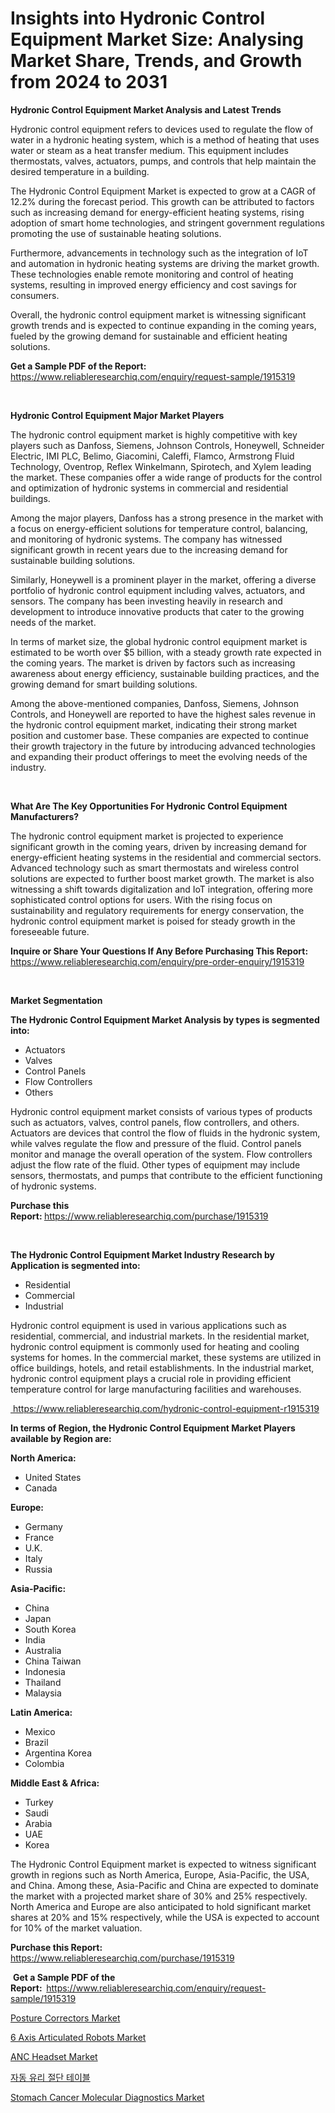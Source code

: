 <p><h1>Insights into Hydronic Control Equipment Market Size: Analysing Market Share, Trends, and Growth from 2024 to 2031</h1></p><p><strong>Hydronic Control Equipment Market Analysis and Latest Trends</strong></p>
<p><p>Hydronic control equipment refers to devices used to regulate the flow of water in a hydronic heating system, which is a method of heating that uses water or steam as a heat transfer medium. This equipment includes thermostats, valves, actuators, pumps, and controls that help maintain the desired temperature in a building.</p><p>The Hydronic Control Equipment Market is expected to grow at a CAGR of 12.2% during the forecast period. This growth can be attributed to factors such as increasing demand for energy-efficient heating systems, rising adoption of smart home technologies, and stringent government regulations promoting the use of sustainable heating solutions. </p><p>Furthermore, advancements in technology such as the integration of IoT and automation in hydronic heating systems are driving the market growth. These technologies enable remote monitoring and control of heating systems, resulting in improved energy efficiency and cost savings for consumers.</p><p>Overall, the hydronic control equipment market is witnessing significant growth trends and is expected to continue expanding in the coming years, fueled by the growing demand for sustainable and efficient heating solutions.</p></p>
<p><strong>Get a Sample PDF of the Report:&nbsp;</strong> <a href="https://www.reliableresearchiq.com/enquiry/request-sample/1915319">https://www.reliableresearchiq.com/enquiry/request-sample/1915319</a></p>
<p>&nbsp;</p>
<p><strong>Hydronic Control Equipment Major Market Players</strong></p>
<p><p>The hydronic control equipment market is highly competitive with key players such as Danfoss, Siemens, Johnson Controls, Honeywell, Schneider Electric, IMI PLC, Belimo, Giacomini, Caleffi, Flamco, Armstrong Fluid Technology, Oventrop, Reflex Winkelmann, Spirotech, and Xylem leading the market. These companies offer a wide range of products for the control and optimization of hydronic systems in commercial and residential buildings.</p><p>Among the major players, Danfoss has a strong presence in the market with a focus on energy-efficient solutions for temperature control, balancing, and monitoring of hydronic systems. The company has witnessed significant growth in recent years due to the increasing demand for sustainable building solutions.</p><p>Similarly, Honeywell is a prominent player in the market, offering a diverse portfolio of hydronic control equipment including valves, actuators, and sensors. The company has been investing heavily in research and development to introduce innovative products that cater to the growing needs of the market.</p><p>In terms of market size, the global hydronic control equipment market is estimated to be worth over $5 billion, with a steady growth rate expected in the coming years. The market is driven by factors such as increasing awareness about energy efficiency, sustainable building practices, and the growing demand for smart building solutions.</p><p>Among the above-mentioned companies, Danfoss, Siemens, Johnson Controls, and Honeywell are reported to have the highest sales revenue in the hydronic control equipment market, indicating their strong market position and customer base. These companies are expected to continue their growth trajectory in the future by introducing advanced technologies and expanding their product offerings to meet the evolving needs of the industry.</p></p>
<p>&nbsp;</p>
<p><strong>What Are The Key Opportunities For Hydronic Control Equipment Manufacturers?</strong></p>
<p><p>The hydronic control equipment market is projected to experience significant growth in the coming years, driven by increasing demand for energy-efficient heating systems in the residential and commercial sectors. Advanced technology such as smart thermostats and wireless control solutions are expected to further boost market growth. The market is also witnessing a shift towards digitalization and IoT integration, offering more sophisticated control options for users. With the rising focus on sustainability and regulatory requirements for energy conservation, the hydronic control equipment market is poised for steady growth in the foreseeable future.</p></p>
<p><strong>Inquire or Share Your Questions If Any Before Purchasing This Report:</strong> <a href="https://www.reliableresearchiq.com/enquiry/pre-order-enquiry/1915319">https://www.reliableresearchiq.com/enquiry/pre-order-enquiry/1915319</a></p>
<p>&nbsp;</p>
<p><strong>Market Segmentation</strong></p>
<p><strong>The Hydronic Control Equipment Market Analysis by types is segmented into:</strong></p>
<p><ul><li>Actuators</li><li>Valves</li><li>Control Panels</li><li>Flow Controllers</li><li>Others</li></ul></p>
<p><p>Hydronic control equipment market consists of various types of products such as actuators, valves, control panels, flow controllers, and others. Actuators are devices that control the flow of fluids in the hydronic system, while valves regulate the flow and pressure of the fluid. Control panels monitor and manage the overall operation of the system. Flow controllers adjust the flow rate of the fluid. Other types of equipment may include sensors, thermostats, and pumps that contribute to the efficient functioning of hydronic systems.</p></p>
<p><strong>Purchase this Report:&nbsp;</strong><a href="https://www.reliableresearchiq.com/purchase/1915319">https://www.reliableresearchiq.com/purchase/1915319</a></p>
<p>&nbsp;</p>
<p><strong>The Hydronic Control Equipment Market Industry Research by Application is segmented into:</strong></p>
<p><ul><li>Residential</li><li>Commercial</li><li>Industrial</li></ul></p>
<p><p>Hydronic control equipment is used in various applications such as residential, commercial, and industrial markets. In the residential market, hydronic control equipment is commonly used for heating and cooling systems for homes. In the commercial market, these systems are utilized in office buildings, hotels, and retail establishments. In the industrial market, hydronic control equipment plays a crucial role in providing efficient temperature control for large manufacturing facilities and warehouses.</p></p>
<p><a href="https://www.reliableresearchiq.com/hydronic-control-equipment-r1915319">&nbsp;https://www.reliableresearchiq.com/hydronic-control-equipment-r1915319</a></p>
<p><strong>In terms of Region, the Hydronic Control Equipment Market Players available by Region are:</strong></p>
<p>
    <p> <strong> North America: </strong>
        <ul>
            <li>United States</li>
            <li>Canada</li>
        </ul>
        </p> 
    <p> <strong> Europe: </strong>
        <ul>
            <li>Germany</li>
            <li>France</li>
            <li>U.K.</li>
            <li>Italy</li>
            <li>Russia</li>
        </ul>
        </p> 
    <p> <strong> Asia-Pacific: </strong>
        <ul>
            <li>China</li>
            <li>Japan</li>
            <li>South Korea</li>
            <li>India</li>
            <li>Australia</li>
            <li>China Taiwan</li>
            <li>Indonesia</li>
            <li>Thailand</li>
            <li>Malaysia</li>
        </ul>
        </p> 
    <p> <strong> Latin America: </strong>
        <ul>
            <li>Mexico</li>
            <li>Brazil</li>
            <li>Argentina Korea</li>
            <li>Colombia</li>
        </ul>
        </p> 
    <p> <strong> Middle East & Africa: </strong>
        <ul>
            <li>Turkey</li>
            <li>Saudi</li>
            <li>Arabia</li>
            <li>UAE</li>
            <li>Korea</li>
        </ul>
    </p>
    </p>
<p><p>The Hydronic Control Equipment market is expected to witness significant growth in regions such as North America, Europe, Asia-Pacific, the USA, and China. Among these, Asia-Pacific and China are expected to dominate the market with a projected market share of 30% and 25% respectively. North America and Europe are also anticipated to hold significant market shares at 20% and 15% respectively, while the USA is expected to account for 10% of the market valuation.</p></p>
<p><strong>Purchase this Report: </strong><a href="https://www.reliableresearchiq.com/purchase/1915319">https://www.reliableresearchiq.com/purchase/1915319</a></p>
<p>&nbsp;<strong>Get a Sample PDF of the Report:&nbsp;&nbsp;</strong><a href="https://www.reliableresearchiq.com/enquiry/request-sample/1915319">https://www.reliableresearchiq.com/enquiry/request-sample/1915319</a></p>
<p><strong></strong></p>
<p><p><a href="https://medium.com/@ralphyoung1949/global-posture-correctors-market-share-and-growth-opportunities-and-market-size-growing-with-a-cagr-8dc611954755">Posture Correctors Market</a></p><p><a href="https://github.com/kishanagarner91/Market-Research-Report-List-1/blob/main/6-axis-articulated-robots-market.md">6 Axis Articulated Robots Market</a></p><p><a href="https://medium.com/@brisistensen57567/anc-headset-market-size-by-type-full-cup-circumaural-on-ear-supra-aural-in-ear-intraaural-80c8c97636bb?postPublishedType=initial">ANC Headset Market</a></p><p><a href="https://medium.com/@puputzim_20688/%EA%B8%80%EB%A1%9C%EB%B2%8C-%EC%9E%90%EB%8F%99-%EC%9C%A0%EB%A6%AC-%EC%A0%88%EB%8B%A8%EB%8C%80-%EC%8B%9C%EC%9E%A5-%EC%A0%9C%ED%92%88-%EC%9C%A0%ED%98%95-semi-automatic-glass-cutting-table-full-automatic-glass-cutting-table-%EC%B5%9C%EC%A2%85-064b93619702">자동 유리 절단 테이블</a></p><p><a href="https://www.linkedin.com/pulse/stomach-cancer-molecular-diagnostics-market-size-segmentation-fdckf?trackingId=vMpo%2BdEFSVio2KIi3IdnWw%3D%3D">Stomach Cancer Molecular Diagnostics Market</a></p></p>